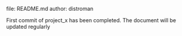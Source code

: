 file:	README.md
author:	distroman

First commit of  project_x has been completed.
The document will be updated regularly
